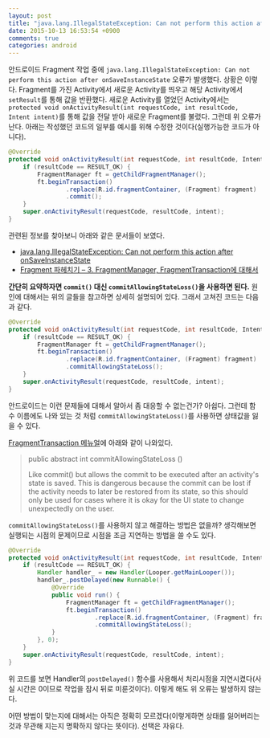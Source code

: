 ```yaml
---
layout: post
title: "java.lang.IllegalStateException: Can not perform this action after onSaveInstanceState 오류 해결"
date: 2015-10-13 16:53:54 +0900
comments: true
categories: android
---
```

안드로이드 Fragment 작업 중에 `java.lang.IllegalStateException: Can not perform this action after onSaveInstanceState` 오류가 발생했다. 상황은 이렇다. Fragment를 가진 Activity에서 새로운 Activity를 띄우고 해당 Activity에서 `setResult`를 통해 값을 반환했다. 새로운 Activity를 열었던 Activity에서는 `protected void onActivityResult(int requestCode, int resultCode, Intent intent)`를 통해 값을 전달 받아 새로운 Fragment를 불렀다. 그런데 위 오류가 난다. 아래는 작성했던 코드의 일부를 예시를 위해 수정한 것이다(실행가능한 코드가 아니다).

```java
@Override
protected void onActivityResult(int requestCode, int resultCode, Intent intent) {
    if (resultCode == RESULT_OK) {
    	FragmentManager ft = getChildFragmentManager();
		ft.beginTransaction()
				.replace(R.id.fragmentContainer, (Fragment) fragment)
				.commit();
    }
    super.onActivityResult(requestCode, resultCode, intent);
}
```

관련된 정보를 찾아보니 아래와 같은 문서들이 보였다.

* [java.lang.IllegalStateException: Can not perform this action after onSaveInstanceState](http://binsolb.tistory.com/entry/javalangIllegalStateException-Can-not-perform-this-action-after-onSaveInstanceState)
* [Fragment 파헤치기 – 3. FragmentManager, FragmentTransaction에 대해서](http://www.kmshack.kr/2013/08/fragment-%ED%8C%8C%ED%97%A4%EC%B9%98%EA%B8%B0-3-fragmentmanager-fragmenttransaction%EC%97%90-%EB%8C%80%ED%95%B4%EC%84%9C/)

**간단히 요약하자면 `commit()` 대신 `commitAllowingStateLoss()`을 사용하면 된다.** 원인에 대해서는 위의 글들을 참고하면 상세히 설명되어 있다. 그래서 고쳐진 코드는 다음과 같다.

```java
@Override
protected void onActivityResult(int requestCode, int resultCode, Intent intent) {
    if (resultCode == RESULT_OK) {
    	FragmentManager ft = getChildFragmentManager();
		ft.beginTransaction()
				.replace(R.id.fragmentContainer, (Fragment) fragment)
				.commitAllowingStateLoss();
    }
    super.onActivityResult(requestCode, resultCode, intent);
}
```

안드로이드는 이런 문제들에 대해서 알아서 좀 대응할 수 없는건가? 아쉽다.
그런데 함수 이름에도 나와 있는 것 처럼 `commitAllowingStateLoss()`를 사용하면 상태값을 잃을 수 있다.

[FragmentTransaction 메뉴얼](http://developer.android.com/intl/ko/reference/android/app/FragmentTransaction.html#commitAllowingStateLoss%28%29)에 아래와 같이 나와있다.

> public abstract int commitAllowingStateLoss ()
> 
> Like commit() but allows the commit to be executed after an activity's state is saved. This is dangerous because the commit can be lost if the activity needs to later be restored from its state, so this should only be used for cases where it is okay for the UI state to change unexpectedly on the user.

`commitAllowingStateLoss()`를 사용하지 않고 해결하는 방법은 없을까? 생각해보면 실행되는 시점의 문제이므로 시점을 조금 지연하는 방법을 쓸 수도 있다.

```java
@Override
protected void onActivityResult(int requestCode, int resultCode, Intent intent) {
    if (resultCode == RESULT_OK) {
        Handler handler_ = new Handler(Looper.getMainLooper());
        handler_.postDelayed(new Runnable() {
            @Override
            public void run() {
                FragmentManager ft = getChildFragmentManager();
                ft.beginTransaction()
                        .replace(R.id.fragmentContainer, (Fragment) fragment)
                        .commitAllowingStateLoss();
            }
        }, 0);
    }
    super.onActivityResult(requestCode, resultCode, intent);
}
```

위 코드를 보면 Handler의 `postDelayed()` 함수를 사용해서 처리시점을 지연시켰다(사실 시간은 0이므로 작업을 잠시 뒤로 미룬것이다). 이렇게 해도 위 오류는 발생하지 않는다.

어떤 방법이 맞는지에 대해서는 아직은 정확히 모르겠다(이렇게하면 상태를 잃어버리는 것과 무관해 지는지 명확하지 않다는 뜻이다). 선택은 자유다.
